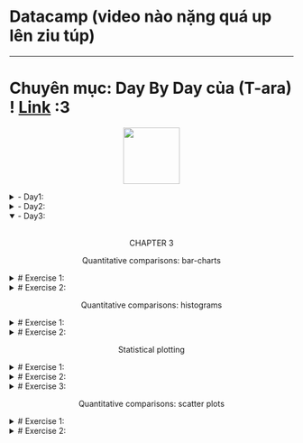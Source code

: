 # Datacamp (video nào nặng quá up lên ziu túp)
---
# Chuyên mục: Day By Day của (T-ara) ! [Link](https://youtu.be/-4MlN-imvck?si=fOEZqhy8dE_b1InV) :3
 <p align="center"><img src="https://github.com/user-attachments/assets/b02cb997-a99c-439f-bd95-6eead1b92bed" width="100"/></p>
<details lose="" align="left">
  <summary>  
  - Day1:
  </summary>
  <p align="center"> CHAPTER 1 </p> 
 <br>
1. biểu đồ ko có data: -⁠ ฅ^•ﻌ•^ฅ
<p align="center">
  <img src="https://github.com/user-attachments/assets/78741f2f-4cc3-47c1-b816-a63e964de7c2" width="600"/>
</p>

2. biểu đồ có data: -⁠ ＜(´⌯  ̫⌯`)＞ฅ

<p align="center">
  <img src="https://github.com/user-attachments/assets/d6803777-9c01-41f9-98f8-cba1857fa1be" width="600"/>
</p>
thành wả -⁠ ＜(´⌯  ̫⌯`)＞:
<p align="center">
  <img src="https://github.com/user-attachments/assets/c70e5abf-da77-4189-88c1-15f73a83bea7" width="600"/>
</p>
3. làm màu đủ thứ !  (-⁠﹏⁠-)
<p align="center">
  <img src="https://github.com/user-attachments/assets/097a0094-6294-4b4c-9eeb-bb72cc16a30c" width="600"/>
</p>
</details>

<details lose="" align="left">
  <summary>  
  - Day2:
  </summary>
  <br>
<p align="center"> CHAPTER 2 </p>
<p align="center"> Plotting time-series data </p>
<details lose="" align="left">
  <summary>  
   # Exercise 1:
  </summary>
<h1> Read data with a time index </h1>  
pandas DataFrame objects can have an index denoting time, this recognized by Matplotlib for axis labeling.

This exercise involves reading data `from climate_change.csv`, containing CO2 levels and temperatures recorded on the 6th of each month from 1958 to 2016, using pandas' `read_csv` function. The `parse_dates` and `index_col` arguments help set a `DateTimeIndex`.

Don't forget to check out the [Matplotlib](https://res.cloudinary.com/dyd911kmh/image/upload/v1676360378/Marketing/Blog/Matplotlib_Cheat_Sheet.pdf) Cheat Sheet for a quick overview of essential concepts and methods.
<h1> Instructions </h1> 

Import the pandas library as `pd` .

. Read in the data from a CSV file called `'climate_change.csv'` using `pd.read_csv`.

. Use the `parse_dates` key-word argument to parse the `"date"` column as dates.

. Use the `index_col` key-word argument to set the `"date"` column as the index.

code:
```python
# Import pandas as pd
import pandas as pd

# Read the data from file using read_csv
climate_change = pd.read_csv('climate_change.csv', parse_dates=["date"], index_col="date")
```
</details>

<details lose="" align="left">
  <summary>  
   # Exercise 2:
  </summary>
<h1> Plot time-series data </h1>  
  
To plot time-series data, we use the `Axes` object `plot` command. The first argument to this method are the values for the x-axis and the second argument are the values for the y-axis.

This exercise provides data stored in a DataFrame called `climate_change`. This variable has a time-index with the dates of measurements and two data columns: `"co2"` and `"relative_temp"`.

In this case, the index of the DataFrame would be used as the x-axis values and we will plot the values stored in the `"relative_temp"` column as the y-axis values. We will also properly label the x-axis and y-axis.
<h1> Instructions </h1> 

Import the pandas library as `pd` .
  
  . Add the data from `climate_change` to the plot: use the DataFrame `index` for the x value and the `"relative_temp"` column for the y values.
  
  . Set the x-axis label to `'Time'`.
  
  . Set the y-axis label to `'Relative temperature (Celsius)'`.
  
  . Show the figure.
code:
```python
import matplotlib.pyplot as plt
fig, ax = plt.subplots()

# Add the time-series for "relative_temp" to the plot
ax.plot(climate_change.index, climate_change['relative_temp'])

# Set the x-axis label
ax.set_xlabel('Time')

# Set the y-axis label
ax.set_ylabel('Relative temperature (Celsius)')

# Show the figure
plt.show()
```
Output:
<p align="center">
  <img src="https://github.com/user-attachments/assets/10ec765e-3616-4848-b833-8f5728f3b218" width="600"/>
</p>

</details>

<details lose="" align="left">
  <summary>  
   # Exercise 3:
  </summary>
<h1> Using a time index to zoom in </h1>  
  
When a time-series is represented with a time index, we can use this index for the x-axis when plotting. We can also select a range of dates to zoom in on a particular period within the time-series using pandas' indexing facilities. In this exercise, you will select a portion of a time-series dataset and you will plot that period.

The data to use is stored in a DataFrame called `climate_change`, which has a time-index with dates of measurements and two data columns: `"co2"` and `"relative_temp"`.
<h1> Instructions </h1> 

Import the pandas library as `pd` .
  
. Use `plt.subplots` to create a Figure with one Axes called `fig` and `ax`, respectively.

. Create a variable called `seventies` that includes all the data between `"1970-01-01"` and `"1979-12-31"`.

. Add the data from `seventies` to the plot: use the DataFrame `index` for the x value and the `"co2"` column for the y values.

code:
```python
import matplotlib.pyplot as plt

# Use plt.subplots to create fig and ax
fig, ax = plt.subplots()

# Create variable seventies with data from "1970-01-01" to "1979-12-31"
seventies = climate_change["1970-01-01":"1979-12-31"]

# Add the time-series for "co2" data from seventies to the plot
ax.plot(seventies.index, seventies["co2"])

# Show the figure
plt.show()
```
Output:
<p align="center">
  <img src="https://github.com/user-attachments/assets/0f72fbdd-855e-4d86-a6dc-ae1032b97590" width="600"/>
</p>

</details>


<p align="center"> Plotting time-series with different variables </p>


<details lose="" align="left">
  <summary>  
   # Exercise 1:
  </summary>
 
<h1> Plotting two variables </h1>  
 
If you want to plot two time-series variables that were recorded at the same times, you can add both of them to the same subplot.

If the variables have very different scales, you'll want to make sure that you plot them in different twin Axes objects. These objects can share one axis (for example, the time, or x-axis) while not sharing the other (the y-axis).

To create a twin Axes object that shares the x-axis, we use the twinx method.

In this exercise, you'll have access to a DataFrame that has the climate_change data loaded into it. This DataFrame was loaded with the "date" column set as a DateTimeIndex, and it has a column called "co2" with carbon dioxide measurements and a column called "relative_temp" with temperature measurements.

<h1> Instructions </h1> 

. Use plt.subplots to create a Figure and Axes objects called fig and ax, respectively.

. Plot the carbon dioxide variable in blue using the Axes plot method.

. Use the Axes twinx method to create a twin Axes that shares the x-axis.

. Plot the relative temperature variable in red on the twin Axes using its plot method.
code:
```python
import matplotlib.pyplot as plt

# Initalize a Figure and Axes
fig, ax = plt.subplots()

# Plot the CO2 variable in blue
ax.plot(climate_change.index, climate_change["co2"], color='blue')

# Create a twin Axes that shares the x-axis
ax2 = ax.twinx()

# Plot the relative temperature in red
ax2.plot(climate_change.index, climate_change["relative_temp"], color='red')

plt.show()
```
Output:
<p align="center">
  <img src="https://github.com/user-attachments/assets/03be6a42-2dcc-4e65-9603-0ff5e1e13b60" width="600"/>
</p>
</details>

<details lose="" align="left">
  <summary>  
   # Exercise 2:
  </summary>
<h1> Defining a function that plots time-series data </h1>  

Once you realize that a particular section of code that you have written is useful, it is a good idea to define a function that saves that section of code for you, rather than copying it to other parts of your program where you would like to use this code.

Here, we will define a function that takes inputs such as a time variable and some other variable and plots them as x and y inputs. Then, it sets the labels on the x- and y-axis and sets the colors of the y-axis label, the y-axis ticks and the tick labels.

<h1> Instructions </h1> 

. Define a function called plot_timeseries that takes as input an Axes object (axes), data (x,y), a string with the name of a color and strings for x- and y-axis labels.

. Plot y as a function of in the color provided as the input color.

. Set the x- and y-axis labels using the provided input xlabel and ylabel, setting the y-axis label color using color.

. Set the y-axis tick parameters using the tick_params method of the Axes object, setting the colors key-word to color.

code:
```python
# Define a function called plot_timeseries
def plot_timeseries(axes, x, y, color, xlabel, ylabel):

  # Plot the inputs x,y in the provided color
  axes.plot(x, y, color=color)

  # Set the x-axis label
  axes.set_xlabel(xlabel)

  # Set the y-axis label
  axes.set_ylabel(ylabel, color=color)

  # Set the colors tick params for y-axis
  axes.tick_params('y', colors=color)
```

</details>

<details lose="" align="left">
  <summary>  
   # Exercise 3:
  </summary>
<h1> Using a plotting function </h1>  

Defining functions allows us to reuse the same code without having to repeat all of it. Programmers sometimes say "Don't repeat yourself".

In the previous exercise, you defined a function called plot_timeseries:

```python
plot_timeseries(axes, x, y, color, xlabel, ylabel)
```

that takes an Axes object (as the argument axes), time-series data (as x and y arguments) the name of a color (as a string, provided as the color argument) and x-axis and y-axis labels (as xlabel and ylabel arguments). In this exercise, the function plot_timeseries is already defined and provided to you.

Use this function to plot the climate_change time-series data, provided as a pandas DataFrame object that has a DateTimeIndex with the dates of the measurements and co2 and relative_temp columns.

<h1> Instructions </h1> 

. In the provided ax object, use the function plot_timeseries to plot the "co2" column in blue, with the x-axis label "Time (years)" and y-axis label "CO2 levels".

. Use the ax.twinx method to add an Axes object to the figure that shares the x-axis with ax.

. Use the function plot_timeseries to add the data in the "relative_temp" column in red to the twin Axes object, with the x-axis label "Time (years)" and y-axis label "Relative temperature (Celsius)".

code:
```python
fig, ax = plt.subplots()

# Plot the CO2 levels time-series in blue
plot_timeseries(ax, climate_change.index, climate_change["co2"], "blue", "Time (years)", "CO2 levels")

# Create a twin Axes object that shares the x-axis
ax2 = ax.twinx()

# Plot the relative temperature data in red
plot_timeseries(ax2, climate_change.index, climate_change["relative_temp"], "red", "Time (years)", "Relative temperature (Celsius)")

plt.show()
```

Output:
<p align="center">
  <img src="https://github.com/user-attachments/assets/20a8a10e-5963-44b8-ac47-253b85b6dd6b" width="600"/>
</p>
</details>

<p align="center"> Annotating time-series data </p>


<details lose="" align="left">
  <summary>  
   # Exercise 1:
  </summary>
 
<h1> Annotating a plot of time-series data </h1>  

 Annotating a plot allows us to highlight interesting information in the plot. For example, in describing the climate change dataset, we might want to point to the date at which the relative temperature first exceeded 1 degree Celsius.

For this, we will use the annotate method of the Axes object. In this exercise, you will have the DataFrame called climate_change loaded into memory. Using the Axes methods, plot only the relative temperature column as a function of dates, and annotate the data.

<h1> Instructions </h1> 

. Use the `ax.plot` method to plot the DataFrame index against the `relative_temp` column.

. Use the `annotate` method to add the text `'>1 degree'` in the location `(pd.Timestamp('2015-10-06'), 1)`.

code:
```python
fig, ax = plt.subplots()

# Plot the relative temperature data
ax.plot(climate_change.index, climate_change["relative_temp"])

# Annotate the date at which temperatures exceeded 1 degree
ax.annotate('>1 degree', xy= (pd.Timestamp('2015-10-06'), 1))

plt.show()
```

Output:
<p align="center">
  <img src="https://github.com/user-attachments/assets/8809a64f-8ade-40c9-a1ed-156919703a1f" width="600"/>
</p>

</details>

<details lose="" align="left">
  <summary>  
   # Exercise 2:
  </summary>
 
<h1> Plotting time-series: putting it all together </h1>  

 In this exercise, you will plot two time-series with different scales on the same Axes, and annotate the data from one of these series.

The CO2/temperatures data is provided as a DataFrame called climate_change. You should also use the function that we have defined before, called plot_timeseries, which takes an Axes object (as the axes argument) plots a time-series (provided as x and y arguments), sets the labels for the x-axis and y-axis and sets the color for the data, and for the y tick/axis labels:

```python
plot_timeseries(axes, x, y, color, xlabel, ylabel)
```
Then, you will annotate with text an important time-point in the data: on 2015-10-06, when the temperature first rose to above 1 degree over the average.

<h1> Instructions </h1> 

. Use the plot_timeseries function to plot CO2 levels against time. Set xlabel to "Time (years)" ylabel to "CO2 levels" and color to 'blue'.

. Create ax2, as a twin of the first Axes.

. In ax2, plot temperature against time, setting the color ylabel to "Relative temp (Celsius)" and color to 'red'.

. Annotate the data using the ax2.annotate method. Place the text ">1 degree" in x=pd.Timestamp('2008-10-06'), y=-0.2 pointing with a gray thin arrow to x=pd.Timestamp('2015-10-06'), y = 1.

code:
```python
fig, ax = plt.subplots()

# Plot the CO2 levels time-series in blue
plot_timeseries(ax, climate_change.index, climate_change["co2"], 'blue', "Time (years)", "CO2 levels")

# Create an Axes object that shares the x-axis
ax2 = ax.twinx()

# Plot the relative temperature data in red
plot_timeseries(ax2, climate_change.index, climate_change["relative_temp"], 'red', "Time (years)", "Relative temp (Celsius)")

# Annotate point with relative temperature >1 degree
ax2.annotate(">1 degree", xy=(pd.Timestamp('2015-10-06'),1), xytext=(pd.Timestamp('2008-10-06'),-0.2), arrowprops={'arrowstyle':'->', 'color':'gray'})

plt.show()
```

Output:
<p align="center">
  <img src="https://github.com/user-attachments/assets/6236a17d-504e-41c1-a80d-c8c647178be7" width="600"/>
</p>

</details>

</details>



<details open="" align="left">
  <summary>  
  - Day3:
  </summary>
  <br>
<p align="center"> CHAPTER 3 </p>


<p align="center"> Quantitative comparisons: bar-charts </p>
 <details lose="" align="left">
  <summary>  
   # Exercise 1:
  </summary>
<h1> Bar chart </h1>  

Bar charts visualize data that is organized according to categories as a series of bars, where the height of each bar represents the values of the data in this category.

For example, in this exercise, you will visualize the number of gold medals won by each country in the provided medals DataFrame. The DataFrame contains the countries as the index, and a column called "Gold" that contains the number of gold medals won by each country, according to their rows.

<h1> Instructions </h1> 

. Call the ax.bar method to plot the "Gold" column as a function of the country.

. Use the ax.set_xticklabels to set the x-axis tick labels to be the country names.

. In the call to ax.set_xticklabels rotate the x-axis tick labels by 90 degrees by using the rotation key-word argument.

. Set the y-axis label to "Number of medals".

code:
```python
fig, ax = plt.subplots()

# Plot a bar-chart of gold medals as a function of country
ax.bar(medals.index, medals["Gold"])

# Set the x-axis tick labels to the country names
ax.set_xticklabels(medals.index, rotation=90)

# Set the y-axis label
ax.set_ylabel("Number of medals")

plt.show()
```

Output:
<p align="center">
  <img src="https://github.com/user-attachments/assets/aed18191-473c-4884-86d0-0af92edd4621" width="600"/>
</p>

</details>


 <details lose="" align="left">
  <summary>  
   # Exercise 2:
  </summary>
<h1> Stacked bar chart </h1>  
A stacked bar chart contains bars, where the height of each bar represents values. In addition, stacked on top of the first variable may be another variable. The additional height of this bar represents the value of this variable. And you can add more bars on top of that.

In this exercise, you will have access to a DataFrame called medals that contains an index that holds the names of different countries, and three columns: "Gold", "Silver" and "Bronze". You will also have a Figure, fig, and Axes, ax, that you can add data to.

You will create a stacked bar chart that shows the number of gold, silver, and bronze medals won by each country, and you will add labels and create a legend that indicates which bars represent which medals.

<h1> Instructions </h1> 

. Call the ax.bar method to add the "Gold" medals. Call it with the label set to "Gold".

. Call the ax.bar method to stack "Silver" bars on top of that, using the bottom key-word argument so the bottom of the bars will be on top of the gold medal bars, and label to add the label "Silver".

. Use ax.bar to add "Bronze" bars on top of that, using the bottom key-word and label it as "Bronze".

code:
```python
# Add bars for "Gold" with the label "Gold"
ax.bar(medals.index, medals["Gold"], label="Gold")

# Stack bars for "Silver" on top with label "Silver"
ax.bar(medals.index,  medals["Silver"], bottom=medals["Gold"], label="Silver")

# Stack bars for "Bronze" on top of that with label "Bronze"
ax.bar(medals.index,  medals["Bronze"], bottom=medals["Silver"] + medals["Gold"], label="Bronze")

# Display the legend
ax.legend()

plt.show()
```

Output:
<p align="center">

  <img src="https://github.com/user-attachments/assets/d046ef27-ab86-4c5f-9691-4113a77e8843" width="600"/>
</p>

</details>


 
<p align="center"> Quantitative comparisons: histograms </p>
 <details lose="" align="left">
  <summary>  
   # Exercise 1:
  </summary>
<h1> Creating histograms </h1>  
Histograms show the full distribution of a variable. In this exercise, we will display the distribution of weights of medalists in gymnastics and in rowing in the 2016 Olympic games for a comparison between them.

You will have two DataFrames to use. The first is called mens_rowing and includes information about the medalists in the men's rowing events. The other is called mens_gymnastics and includes information about medalists in all of the Gymnastics events.
<h1> Instructions </h1> 

. Use the ax.hist method to add a histogram of the "Weight" column from the mens_rowing DataFrame.

. Use ax.hist to add a histogram of "Weight" for the mens_gymnastics DataFrame.

. Set the x-axis label to "Weight (kg)" and the y-axis label to "# of observations".

code:
```python
fig, ax = plt.subplots()
# Plot a histogram of "Weight" for mens_rowing
ax.hist(mens_rowing["Weight"])

# Compare to histogram of "Weight" for mens_gymnastics
ax.hist(mens_gymnastics["Weight"])

# Set the x-axis label to "Weight (kg)"
ax.set_xlabel("Weight (kg)")

# Set the y-axis label to "# of observations"
ax.set_ylabel("# of observations")

plt.show()
```

Output:
<p align="center">
  <img src="https://github.com/user-attachments/assets/20211801-0ef0-46ec-9968-034574ee57d9" width="600"/>
</p>

</details>




 <details lose="" align="left">
  <summary>  
   # Exercise 2:
  </summary>
<h1> "Step" histogram </h1>  

Histograms allow us to see the distributions of the data in different groups in our data. In this exercise, you will select groups from the Summer 2016 Olympic Games medalist dataset to compare the height of medalist athletes in two different sports.

The data is stored in a pandas DataFrame object called summer_2016_medals that has a column "Height". In addition, you are provided a pandas GroupBy object that has been grouped by the sport.

In this exercise, you will visualize and label the histograms of two sports: "Gymnastics" and "Rowing" and see the marked difference between medalists in these two sports.

<h1> Instructions </h1> 

. Use the hist method to display a histogram of the "Weight" column from the mens_rowing DataFrame, label this as "Rowing".

. Use hist to display a histogram of the "Weight" column from the mens_gymnastics DataFrame, and label this as "Gymnastics".

. For both histograms, use the histtype argument to visualize the data using the 'step' type and set the number of bins to use to 5.

. Add a legend to the figure, before it is displayed.

code:
```python
fig, ax = plt.subplots()

# Plot a histogram of "Weight" for mens_rowing
ax.hist(mens_rowing["Weight"], label ='Rowing', histtype='step',bins=5)

# Compare to histogram of "Weight" for mens_gymnastics
ax.hist(mens_gymnastics["Weight"],histtype='step', label ='Gymnastics', bins=5)

ax.set_xlabel("Weight (kg)")
ax.set_ylabel("# of observations")

# Add the legend and show the Figure
ax.legend()
plt.show()
```

Output:
<p align="center">
  <img src="https://github.com/user-attachments/assets/df5795bb-008e-4af1-8c5e-a548675d9f3b)" width="600"/>
</p>

</details>



<p align="center"> Statistical plotting </p>

 <details lose="" align="left">
  <summary>  
   # Exercise 1:
  </summary>

  <h1> Adding error-bars to a bar chart </h1>  

Statistical plotting techniques add quantitative information for comparisons into the visualization. For example, in this exercise, we will add error bars that quantify not only the difference in the means of the height of medalists in the 2016 Olympic Games, but also the standard deviation of each of these groups, as a way to assess whether the difference is substantial relative to the variability within each group.

For the purpose of this exercise, you will have two DataFrames: mens_rowing holds data about the medalists in the rowing events and mens_gymnastics will hold information about the medalists in the gymnastics events.

<h1> Instructions </h1> 

. Add a bar with size equal to the mean of the "Height" column in the mens_rowing DataFrame and an error-bar of its standard deviation.

. Add another bar for the mean of the "Height" column in mens_gymnastics with an error-bar of its standard deviation.

. Add a label to the the y-axis: "Height (cm)".

code:
```python
fig, ax = plt.subplots()

# Add a bar for the rowing "Height" column mean/std
ax.bar("Rowing", mens_rowing["Height"].mean(), yerr=mens_rowing["Height"].std())

# Add a bar for the gymnastics "Height" column mean/std
ax.bar("Gymnastics", mens_gymnastics["Height"].mean(), yerr=mens_gymnastics["Height"].std())

# Label the y-axis
ax.set_ylabel("Height (cm)")

plt.show()
```

Output:
<p align="center">
  <img src="https://github.com/user-attachments/assets/1377c9f5-5405-46eb-a8b0-979c4cc59fb5" width="600"/>
</p>

</details>


 <details lose="" align="left">
  <summary>  
   # Exercise 2:
  </summary>
<h1> Adding error-bars to a plot </h1>  
  
Adding error-bars to a plot is done by using the errorbar method of the Axes object.

Here, you have two DataFrames loaded: seattle_weather has data about the weather in Seattle and austin_weather has data about the weather in Austin. Each DataFrame has a column "MONTH" that has the names of the months, a column "MLY-TAVG-NORMAL" that has the average temperature in each month and a column "MLY-TAVG-STDDEV" that has the standard deviation of the temperatures across years.

In the exercise, you will plot the mean temperature across months and add the standard deviation at each point as y errorbars.

<h1> Instructions </h1> 

. Use the ax.errorbar method to add the Seattle data: the "MONTH" column as x values, the "MLY-TAVG-NORMAL" as y values and "MLY-TAVG-STDDEV" as yerr values.

. Add the Austin data: the "MONTH" column as x values, the "MLY-TAVG-NORMAL" as y values and "MLY-TAVG-STDDEV" as yerr values.

. Set the y-axis label as "Temperature (Fahrenheit)".

code:
```python
fig, ax = plt.subplots()

# Add Seattle temperature data in each month with error bars
ax.errorbar(seattle_weather["MONTH"], seattle_weather["MLY-TAVG-NORMAL"], yerr=seattle_weather["MLY-TAVG-STDDEV"])

# Add Austin temperature data in each month with error bars
ax.errorbar(austin_weather["MONTH"], austin_weather["MLY-TAVG-NORMAL"], yerr=austin_weather["MLY-TAVG-STDDEV"])
# Set the y-axis label
ax.set_ylabel("Temperature (Fahrenheit)")

plt.show()
```

Output:
<p align="center">
  <img src="https://github.com/user-attachments/assets/cc79ac81-5be9-46ef-8965-5830af22504e" width="600"/>
</p>

</details>


  <details lose="" align="left">
  <summary>  
   # Exercise 3:
  </summary>
<h1> Creating boxplots </h1>  

Boxplots provide additional information about the distribution of the data that they represent. They tell us what the median of the distribution is, what the inter-quartile range is and also what the expected range of approximately 99% of the data should be. Outliers beyond this range are particularly highlighted.

In this exercise, you will use the data about medalist heights that you previously visualized as histograms, and as bar charts with error bars, and you will visualize it as boxplots.

Again, you will have the mens_rowing and mens_gymnastics DataFrames available to you, and both of these DataFrames have columns called "Height" that you will compare.

<h1> Instructions </h1> 

. Create a boxplot that contains the "Height" column for mens_rowing on the left and mens_gymnastics on the right.

. Add x-axis tick labels: "Rowing" and "Gymnastics".

. Add a y-axis label: "Height (cm)".

code:
```python
fig, ax = plt.subplots()

# Add a boxplot for the "Height" column in the DataFrames
ax.boxplot([mens_rowing["Height"],mens_gymnastics["Height"]])

# Add x-axis tick labels:
ax.set_xticklabels(["Rowing","Gymnastics"])

# Add a y-axis label
ax.set_ylabel("Height (cm)")

plt.show()
```

Output:
<p align="center">
  <img src="https://github.com/user-attachments/assets/145370c9-bad3-4a74-b34a-ddac34263715" width="600"/>
</p>
</details>



<p align="center"> Quantitative comparisons: scatter plots </p>
 <details lose="" align="left">
  <summary>  
   # Exercise 1:
  </summary>
  
<h1> Simple scatter plot </h1>  

Scatter are a bi-variate visualization technique. They plot each record in the data as a point. The location of each point is determined by the value of two variables: the first variable determines the distance along the x-axis and the second variable determines the height along the y-axis.

In this exercise, you will create a scatter plot of the climate_change data. This DataFrame, which is already loaded, has a column "co2" that indicates the measurements of carbon dioxide every month and another column, "relative_temp" that indicates the temperature measured at the same time.

<h1> Instructions </h1> 

.Using the ax.scatter method, add the data to the plot: "co2" on the x-axis and "relative_temp" on the y-axis.

.Set the x-axis label to "CO2 (ppm)".

.Set the y-axis label to "Relative temperature (C)".

code:
```python
fig, ax = plt.subplots()

# Add data: "co2" on x-axis, "relative_temp" on y-axis
ax.scatter(climate_change["co2"], climate_change["relative_temp"])

# Set the x-axis label to "CO2 (ppm)"
ax.set_xlabel("CO2 (ppm)")

# Set the y-axis label to "Relative temperature (C)"
ax.set_ylabel("Relative temperature (C)")

plt.show()
```

Output:
<p align="center">
  <img src="https://github.com/user-attachments/assets/d51faf31-d463-4ba1-85c5-48fb72d7df5d" width="600"/>
</p>

</details>




<details lose="" align="left">
  <summary>  
   # Exercise 2:
  </summary>
  
<h1> Encoding time by color </h1>  

The screen only has two dimensions, but we can encode another dimension in the scatter plot using color. Here, we will visualize the climate_change dataset, plotting a scatter plot of the "co2" column, on the x-axis, against the "relative_temp" column, on the y-axis. We will encode time using the color dimension, with earlier times appearing as darker shades of blue and later times appearing as brighter shades of yellow.

<h1> Instructions </h1> 

. Using the ax.scatter method add a scatter plot of the "co2" column (x-axis) against the "relative_temp" column.

. Use the c key-word argument to pass in the index of the DataFrame as input to color each point according to its date.

. Set the x-axis label to "CO2 (ppm)" and the y-axis label to "Relative temperature (C)".

code:
```python
fig, ax = plt.subplots()

# Add data: "co2", "relative_temp" as x-y, index as color
ax.scatter(climate_change["co2"], climate_change["relative_temp"], c=climate_change.index)

# Set the x-axis label to "CO2 (ppm)"
ax.set_xlabel("CO2 (ppm)")

# Set the y-axis label to "Relative temperature (C)"
ax.set_ylabel("Relative temperature (C)")

plt.show()
```

Output:
<p align="center">
  <img src="https://github.com/user-attachments/assets/e385f91b-f0f1-46bd-b48d-bf6655395684" width="600"/>
</p>

</details>




</details>
